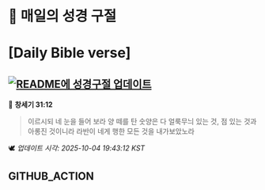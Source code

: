 # 🙏 매일의 성경 구절
# [Daily Bible verse]
## [![README에 성경구절 업데이트](https://github.com/DONGSUKA/first_test/actions/workflows/update-readme-bible.yml/badge.svg)](https://github.com/DONGSUKA/first_test/actions/workflows/update-readme-bible.yml)
<!-- START_BIBLE_VERSE -->
📖 **창세기 31:12**
> 이르시되 네 눈을 들어 보라 양 떼를 탄 숫양은 다 얼룩무늬 있는 것, 점 있는 것과 아롱진 것이니라 라반이 네게 행한 모든 것을 내가보았노라

🕊️ _업데이트 시각: 2025-10-04 19:43:12 KST_
  <!-- END_BIBLE_VERSE -->
## GITHUB_ACTION
